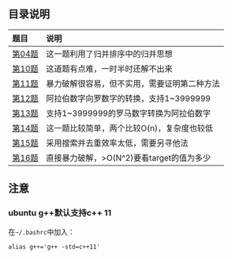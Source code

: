 ## 目录说明

| 题目          | 说明  |
| :------------ | :-----------------            |
| [第04题](/004.Median-Of-Two-Sorted-Arrays)    | 这一题利用了归并排序中的归并思想 |
| [第10题](/010.Regular-Expression-Matching)    | 这道题有点难，一时半时还解不出来 |
| [第11题](/011.Container-With-Most-Water)      | 暴力破解很容易，但不实用，需要证明第二种方法 |
| [第12题](/012.Integer-To-Roman)               | 阿拉伯数字向罗数字的转换，支持1~3999999 |
| [第13题](/013.Roman-To-Integer)               | 支持1~3999999的罗马数字转换为阿拉伯数字 |
| [第14题](/014.Longest-Common-Prefix)          | 这一题比较简单，两个比较O(n)，复杂度也较低 |
| [第15题](/015.3Sum)                           | 采用搜索并去重效率太低，需要另寻他法 |
| [第16题](/015.3Sum-Closest)                   | 直接暴力破解，\>O(N^2)要看target的值为多少 |


## 注意

### ubuntu g++默认支持c++ 11

在`~/.bashrc`中加入：

    alias g++='g++ -std=c++11'
